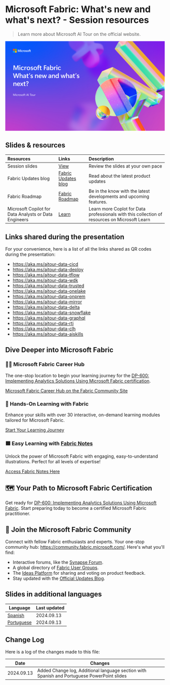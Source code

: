 # Microsoft Fabric: What's new and what's next? - Session resources

> Learn more about Microsoft AI Tour on the official website.

![Session cover image with a bright "AI" text in 3D over a blue and purple abstract background.](img/session-cover.png)

## Slides & resources

| Resources          | Links                             | Description        |
|:-------------------|:----------------------------------|:-------------------|
| Session slides     | [View    ](https://aka.ms/AArtolg) | Review the slides at your own pace |
| Fabric Updates blog     | [Fabric Updates blog](https://blog.fabric.microsoft.com/) | Read about the latest product updates |
| Fabric Roadmap    | [Fabric Roadmap](https://aka.ms/FabricRoadmap) | Be in the know with the latest developments and upcoming features. |
| Microsoft Copilot for Data Analysts or Data Engineers  | [Learn](https://aka.ms/aitour-data-clh) | Learn more Coplot for Data professionals with this collection of resources on Microsoft Learn |

## Links shared during the presentation

For your convenience, here is a list of all the links shared as QR codes during the presentation: 

- https://aka.ms/aitour-data-cicd
- https://aka.ms/aitour-data-deploy
- https://aka.ms/aitour-data-tflow
- https://aka.ms/aitour-data-wdk
- https://aka.ms/aitour-data-trusted
- https://aka.ms/aitour-data-onelake
- https://aka.ms/aitour-data-onprem
- https://aka.ms/aitour-data-mirror
- https://aka.ms/aitour-data-delta
- https://aka.ms/aitour-data-snowflake
- https://aka.ms/aitour-data-graphql
- https://aka.ms/aitour-data-rti
- https://aka.ms/aitour-data-clh
- https://aka.ms/aitour-data-aiskills


## Dive Deeper into Microsoft Fabric

### 👩‍💻 Microsoft Fabric Career Hub

The one-stop location to begin your learning journey for the [DP-600: Implementing Analytics Solutions Using Microsoft Fabric certification](https://learn.microsoft.com/en-us/credentials/certifications/exams/dp-600/).

[Microsoft Fabric Career Hub on the Fabric Community Site](https://aka.ms/FabricCareerHub?ocid=fabric24_careerhub_blog_cxa)

### 📖 Hands-On Learning with Fabric

Enhance your skills with over 30 interactive, on-demand learning modules tailored for Microsoft Fabric.

[Start Your Learning Journey](https://learn.microsoft.com/training/browse/?products=fabric)

### 🟩 Easy Learning with [Fabric Notes](https://aka.ms/fabricnotes)

Unlock the power of Microsoft Fabric with engaging, easy-to-understand illustrations. Perfect for all levels of expertise!

[Access Fabric Notes Here](https://aka.ms/fabricnotes)

## 🗺️ Your Path to Microsoft Fabric Certification

Get ready for [DP-600: Implementing Analytics Solutions Using Microsoft Fabric](https://learn.microsoft.com/credentials/certifications/exams/dp-600/). Start preparing today to become a certified Microsoft Fabric practitioner.

## 💬 Join the Microsoft Fabric Community

Connect with fellow Fabric enthusiasts and experts. Your one-stop community hub: https://community.fabric.microsoft.com/. Here's what you'll find:

- Interactive forums, like the [Synapse Forum](https://community.fabric.microsoft.com/t5/Synapse-forums/ct-p/AC-Community).
- A global directory of [Fabric User Groups](https://community.fabric.microsoft.com/t5/Fabric-User-Groups/ct-p/fbc_usergroups).
- The [Ideas Platform](https://ideas.fabric.microsoft.com/) for sharing and voting on product feedback.
- Stay updated with the [Official Updates Blog](https://blog.fabric.microsoft.com/blog/).

## Slides in additional languages
| Language | Last updated | 
|------------------- | ---- |
| [Spanish](https://aka.ms/AAs7u2a) | 2024.09.13 | 
| [Portuguese](https://aka.ms/AAs7u2c) | 2024.09.13| 

## Change Log
Here is a log of the changes made to this file:

| Date       | Changes |
|------------|---------|
| 2024.09.13 | Added Change log, Additional language section with Spanish and Portuguese PowerPoint slides |
